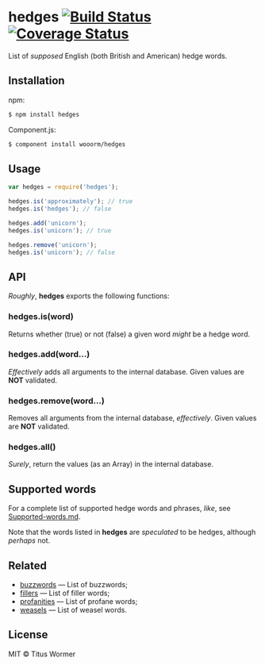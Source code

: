 # hedges [![Build Status](https://img.shields.io/travis/wooorm/hedges.svg?style=flat)](https://travis-ci.org/wooorm/hedges) [![Coverage Status](https://img.shields.io/coveralls/wooorm/hedges.svg?style=flat)](https://coveralls.io/r/wooorm/hedges?branch=master)

List of _supposed_ English (both British and American) hedge words.

## Installation

npm:
```sh
$ npm install hedges
```

Component.js:
```sh
$ component install wooorm/hedges
```

## Usage

```js
var hedges = require('hedges');

hedges.is('approximately'); // true
hedges.is('hedges'); // false

hedges.add('unicorn');
hedges.is('unicorn'); // true

hedges.remove('unicorn');
hedges.is('unicorn'); // false
```

## API

_Roughly_, **hedges** exports the following functions:

### hedges.is(word)

Returns whether (true) or not (false) a given word _might_ be a hedge word.

### hedges.add(word...)

_Effectively_ adds all arguments to the internal database.
Given values are **NOT** validated.

### hedges.remove(word...)

Removes all arguments from the internal database, _effectively_.
Given values are **NOT** validated.

### hedges.all()

_Surely_, return the values (as an Array) in the internal database.

## Supported words

For a complete list of supported hedge words and phrases, _like_, see [Supported-words.md](Supported-words.md).

Note that the words listed in **hedges** are _speculated_ to be hedges, although _perhaps_ not.

## Related

- [buzzwords](https://github.com/wooorm/buzzwords) — List of buzzwords;
- [fillers](https://github.com/wooorm/fillers) — List of filler words;
- [profanities](https://github.com/wooorm/profanities) — List of profane words;
- [weasels](https://github.com/wooorm/weasels) — List of weasel words.

## License

MIT © Titus Wormer
